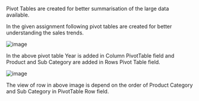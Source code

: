 Pivot Tables are created for better summarisation of the large data available. 

In the given assignment following pivot tables are created for better understanding the sales trends. 

![image](https://user-images.githubusercontent.com/18466387/48183538-04612200-e355-11e8-8f35-94a7e26dbf13.png)


In the above pivot table Year is added in Column PivotTable field and Product and Sub Category are added in Rows Pivot Table field.


![image](https://user-images.githubusercontent.com/18466387/48184219-57d46f80-e357-11e8-9416-7ae6296c1a0f.png)


The view of row in above image is depend on the order of Product Category and Sub Category in PivotTable Row field.

